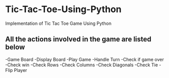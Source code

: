 # Tic-Tac-Toe-Using-Python
Implementation of Tic Tac Toe Game Using Python 


## All the actions involved in the game are listed below

-Game Board
-Display Board
-Play Game
-Handle Turn
-Check if game over
-Check win
-Check Rows
-Check Columns
-Check Diagonals
-Check Tie
-Flip Player
